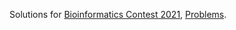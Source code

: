 Solutions for [Bioinformatics Contest 2021](https://bioinf.me/en/contest#rec287305906), [Problems](https://stepik.org/course/91751/syllabus).
